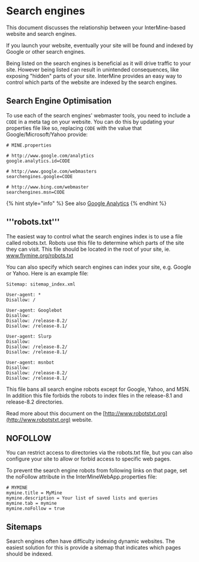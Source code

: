 # Search engines

This document discusses the relationship between your InterMine-based website and search engines.

If you launch your website, eventually your site will be found and indexed by Google or other search engines.

Being listed on the search engines is beneficial as it will drive traffic to your site. However being listed can result in unintended consequences, like exposing "hidden" parts of your site. InterMine provides an easy way to control which parts of the website are indexed by the search engines.

## Search Engine Optimisation

To use each of the search engines' webmaster tools, you need to include a `CODE` in a meta tag on your website. You can do this by updating your properties file like so, replacing `CODE` with the value that Google/Microsoft/Yahoo provide:

```text
# MINE.properties

# http://www.google.com/analytics
google.analytics.id=CODE

# http://www.google.com/webmasters
searchengines.google=CODE

# http://www.bing.com/webmaster
searchengines.msn=CODE
```

{% hint style="info" %}
See also [Google Analytics](google-analytics.md)
{% endhint %}

## '''robots.txt'''

The easiest way to control what the search engines index is to use a file called robots.txt. Robots use this file to determine which parts of the site they can visit. This file should be located in the root of your site, ie. www.flymine.org/robots.txt

You can also specify which search engines can index your site, e.g. Google or Yahoo. Here is an example file:

```text
Sitemap: sitemap_index.xml

User-agent: *
Disallow: /

User-agent: Googlebot
Disallow:
Disallow: /release-8.2/
Disallow: /release-8.1/

User-agent: Slurp
Disallow:
Disallow: /release-8.2/
Disallow: /release-8.1/

User-agent: msnbot
Disallow:
Disallow: /release-8.2/
Disallow: /release-8.1/
```

This file bans all search engine robots except for Google, Yahoo, and MSN. In addition this file forbids the robots to index files in the release-8.1 and release-8.2 directories.

Read more about this document on the [http://www.robotstxt.org](http://www.robotstxt.org) website.

## NOFOLLOW

You can restrict access to directories via the robots.txt file, but you can also configure your site to allow or forbid access to specific web pages.

To prevent the search engine robots from following links on that page, set the noFollow attribute in the InterMineWebApp.properties file:

```text
# MYMINE
mymine.title = MyMine
mymine.description = Your list of saved lists and queries
mymine.tab = mymine
mymine.noFollow = true
```

## Sitemaps

Search engines often have difficulty indexing dynamic websites. The easiest solution for this is provide a sitemap that indicates which pages should be indexed.

